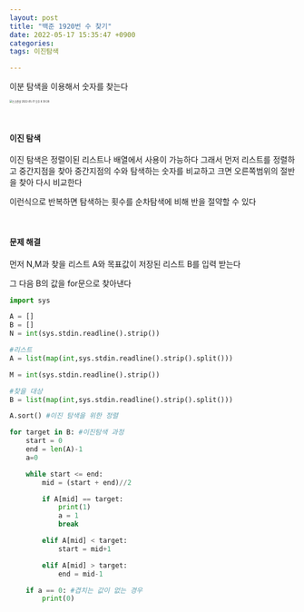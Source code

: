 ```yaml
---
layout: post
title: "백준 1920번 수 찾기"
date: 2022-05-17 15:35:47 +0900
categories:
tags: 이진탐색

---
```


이분 탐색을 이용해서 숫자를 찾는다

<img title="" src="https://user-images.githubusercontent.com/80758613/168802957-9a47c238-053f-40a6-a6cb-5223f26078aa.png" alt="스크린샷 2022-05-17 오후 8 39 28" style="zoom:30%;" data-align="right">

&nbsp;

#### 이진 탐색

이진 탐색은 정렬이된 리스트나 배열에서 사용이 가능하다 그래서 먼저 리스트를 정렬하고 중간지점을 찾아 중간지점의 수와 탐색하는 숫자를 비교하고 크면 오른쪽범위의 절반을 찾아 다시 비교한다

이런식으로 반복하면 탐색하는 횟수를 순차탐색에 비해 반을 절약할 수 있다

&nbsp;

#### 문제 해결

먼저 N,M과 찾을 리스트 A와 목표값이 저장된 리스트 B를 입력 받는다

그 다음 B의 값을 for문으로 찾아낸다

```python
import sys

A = []
B = []
N = int(sys.stdin.readline().strip())

#리스트
A = list(map(int,sys.stdin.readline().strip().split()))

M = int(sys.stdin.readline().strip())

#찾을 대상
B = list(map(int,sys.stdin.readline().strip().split()))

A.sort() #이진 탐색을 위한 정렬

for target in B: #이진탐색 과정
    start = 0
    end = len(A)-1
    a=0

    while start <= end:
        mid = (start + end)//2

        if A[mid] == target:
            print(1)
            a = 1
            break

        elif A[mid] < target:
            start = mid+1

        elif A[mid] > target:
            end = mid-1

    if a == 0: #겹치는 값이 없는 경우
        print(0)
```

